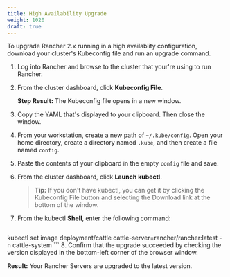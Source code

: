 ```yaml
---
title: High Availability Upgrade
weight: 1020
draft: true
---
```

To upgrade Rancher 2.x running in a high availablity configuration, download your cluster's Kubeconfig file and run an upgrade command.

1. Log into Rancher and browse to the cluster that your're using to run Rancher.

2. From the cluster dashboard, click **Kubeconfig File**.

	**Step Result:** The Kubeconfig file opens in a new window.

3. Copy the YAML that's displayed to your clipboard. Then close the window.

4. From your workstation, create a new path of `~/.kube/config`. Open your home directory, create a directory named `.kube`, and then create a file named `config`.

5. Paste the contents of your clipboard in the empty `config` file and save.

6. From the cluster dashboard, click **Launch kubectl**.

	>**Tip:** If you don't have kubectl, you can get it by clicking the Kubeconfig File button and selecting the Download link at the bottom of the window.

7. From the kubectl **Shell**, enter the following command:

 	```
kubectl set image deployment/cattle cattle-server=rancher/rancher:latest -n cattle-system
	```
8. Confirm that the upgrade succeeded by checking the version displayed in the bottom-left corner of the browser window.

**Result:** Your Rancher Servers are upgraded to the latest version.
